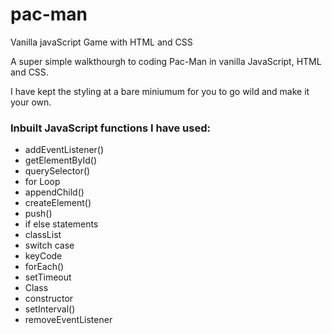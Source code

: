 # pac-man
Vanilla javaScript Game with HTML and CSS

A super simple walkthourgh to coding Pac-Man in vanilla JavaScript, HTML and CSS. 

I have kept the styling at a bare miniumum for you to go wild and make it your own. 


### Inbuilt JavaScript functions I have used: 
* addEventListener()
* getElementById()
* querySelector()
* for Loop
* appendChild()
* createElement()
* push()
* if else statements
* classList
* switch case
* keyCode
* forEach()
* setTimeout
* Class
* constructor
* setInterval()
* removeEventListener



